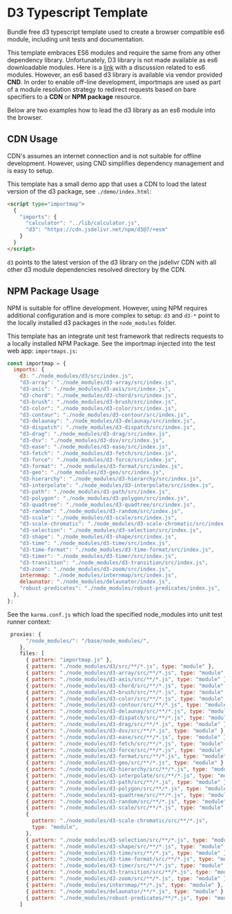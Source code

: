 # D3 Typescript Template

Bundle free d3 typescript template used to create a browser compatible es6 module, including unit tests and documentation.

This template embraces ES6 modules and require the same from any other dependency library.
Unfortunately, D3 library is not made available as es6 downloadable modules. Here is a [link](https://github.com/d3/d3/issues/3597) with a discussion related to es6 modules. However, an es6 based d3 library is available via vendor provided **CND**. In order to enable off-line development, importmaps are used as part of a module resolution strategy to redirect requests based on bare specifiers to a **CDN** or **NPM package** resource.

Below are two examples how to lead the d3 library as an es6 module into the browser.

## CDN Usage

CDN's assumes an internet connection and is not suitable for offline development. However, using CND simplifies dependency management and is easy to setup.

This template has a small demo app that uses a CDN to load the latest version of the d3 package, see `./demo/index.html`:

```html
<script type="importmap">
  {
    "imports": {
      "calculator": "../lib/calculator.js",
      "d3": "https://cdn.jsdelivr.net/npm/d3@7/+esm"
    }
  }
</script>
```

`d3` points to the latest version of the d3 library on the jsdelivr CDN with all other d3 module dependencies resolved directory by the CDN.

## NPM Package Usage

NPM is suitable for offline development. However, using NPM requires additional configuration and is more complex to setup: `d3` and `d3-*` point to the locally installed d3 packages in the `node_modules` folder.

This template has an integrate unit test framework that redirects requests to a locally installed NPM Package. See the importmap injected into the test web app: `importmaps.js`:

```js
const importmap = {
  imports: {
    d3: "./node_modules/d3/src/index.js",
    "d3-array": "./node_modules/d3-array/src/index.js",
    "d3-axis": "./node_modules/d3-axis/src/index.js",
    "d3-chord": "./node_modules/d3-chord/src/index.js",
    "d3-brush": "./node_modules/d3-brush/src/index.js",
    "d3-color": "./node_modules/d3-color/src/index.js",
    "d3-contour": "./node_modules/d3-contour/src/index.js",
    "d3-delaunay": "./node_modules/d3-delaunay/src/index.js",
    "d3-dispatch": "./node_modules/d3-dispatch/src/index.js",
    "d3-drag": "./node_modules/d3-drag/src/index.js",
    "d3-dsv": "./node_modules/d3-dsv/src/index.js",
    "d3-ease": "./node_modules/d3-ease/src/index.js",
    "d3-fetch": "./node_modules/d3-fetch/src/index.js",
    "d3-force": "./node_modules/d3-force/src/index.js",
    "d3-format": "./node_modules/d3-format/src/index.js",
    "d3-geo": "./node_modules/d3-geo/src/index.js",
    "d3-hierarchy": "./node_modules/d3-hierarchy/src/index.js",
    "d3-interpolate": "./node_modules/d3-interpolate/src/index.js",
    "d3-path": "./node_modules/d3-path/src/index.js",
    "d3-polygon": "./node_modules/d3-polygon/src/index.js",
    "d3-quadtree": "./node_modules/d3-quadtree/src/index.js",
    "d3-random": "./node_modules/d3-random/src/index.js",
    "d3-scale": "./node_modules/d3-scale/src/index.js",
    "d3-scale-chromatic": "./node_modules/d3-scale-chromatic/src/index.js",
    "d3-selection": "./node_modules/d3-selection/src/index.js",
    "d3-shape": "./node_modules/d3-shape/src/index.js",
    "d3-time": "./node_modules/d3-time/src/index.js",
    "d3-time-format": "./node_modules/d3-time-format/src/index.js",
    "d3-timer": "./node_modules/d3-timer/src/index.js",
    "d3-transition": "./node_modules/d3-transition/src/index.js",
    "d3-zoom": "./node_modules/d3-zoom/src/index.js",
    internmap: "./node_modules/internmap/src/index.js",
    delaunator: "./node_modules/delaunator/index.js",
    "robust-predicates": "./node_modules/robust-predicates/index.js",
  },
};
```

See the `karma.conf.js` which load the specified node_modules into unit test runner context:

```js
 proxies: {
      "/node_modules/": "/base/node_modules/",
    },
    files: [
      { pattern: "importmap.js" },
      { pattern: "./node_modules/d3/src/**/*.js", type: "module" },
      { pattern: "./node_modules/d3-array/src/**/*.js", type: "module" },
      { pattern: "./node_modules/d3-axis/src/**/*.js", type: "module" },
      { pattern: "./node_modules/d3-chord/src/**/*.js", type: "module" },
      { pattern: "./node_modules/d3-brush/src/**/*.js", type: "module" },
      { pattern: "./node_modules/d3-color/src/**/*.js", type: "module" },
      { pattern: "./node_modules/d3-contour/src/**/*.js", type: "module" },
      { pattern: "./node_modules/d3-delaunay/src/**/*.js", type: "module" },
      { pattern: "./node_modules/d3-dispatch/src/**/*.js", type: "module" },
      { pattern: "./node_modules/d3-drag/src/**/*.js", type: "module" },
      { pattern: "./node_modules/d3-dsv/src/**/*.js", type: "module" },
      { pattern: "./node_modules/d3-ease/src/**/*.js", type: "module" },
      { pattern: "./node_modules/d3-fetch/src/**/*.js", type: "module" },
      { pattern: "./node_modules/d3-force/src/**/*.js", type: "module" },
      { pattern: "./node_modules/d3-format/src/**/*.js", type: "module" },
      { pattern: "./node_modules/d3-geo/src/**/*.js", type: "module" },
      { pattern: "./node_modules/d3-hierarchy/src/**/*.js", type: "module" },
      { pattern: "./node_modules/d3-interpolate/src/**/*.js", type: "module" },
      { pattern: "./node_modules/d3-path/src/**/*.js", type: "module" },
      { pattern: "./node_modules/d3-polygon/src/**/*.js", type: "module" },
      { pattern: "./node_modules/d3-quadtree/src/**/*.js", type: "module" },
      { pattern: "./node_modules/d3-random/src/**/*.js", type: "module" },
      { pattern: "./node_modules/d3-scale/src/**/*.js", type: "module" },
      {
        pattern: "./node_modules/d3-scale-chromatic/src/**/*.js",
        type: "module",
      },
      { pattern: "./node_modules/d3-selection/src/**/*.js", type: "module" },
      { pattern: "./node_modules/d3-shape/src/**/*.js", type: "module" },
      { pattern: "./node_modules/d3-time/src/**/*.js", type: "module" },
      { pattern: "./node_modules/d3-time-format/src/**/*.js", type: "module" },
      { pattern: "./node_modules/d3-timer/src/**/*.js", type: "module" },
      { pattern: "./node_modules/d3-transition/src/**/*.js", type: "module" },
      { pattern: "./node_modules/d3-zoom/src/**/*.js", type: "module" },
      { pattern: "./node_modules/internmap/**/*.js", type: "module" },
      { pattern: "./node_modules/delaunator/**/*.js", type: "module" },
      { pattern: "./node_modules/robust-predicates/**/*.js", type: "module" }
    ]
```
